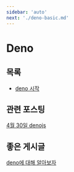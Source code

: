 ```yaml
---
sidebar: 'auto'
next: './deno-basic.md'
---
```


# Deno

## 목록

- [deno 시작](./deno-basic.md)

## 관련 포스팅

[4월 30일 denojs](../../_posts/202104/2021-04-30-denojs.md)

## 좋은 게시글

[deno에 대해 알아보자](https://kjwsx23.tistory.com/533)
